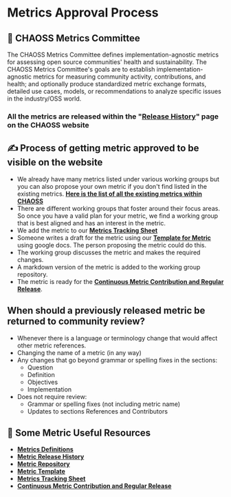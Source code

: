 
# Metrics Approval Process

## 👥 CHAOSS Metrics Committee

The CHAOSS Metrics Committee defines implementation-agnostic metrics for assessing open source communities' health and sustainability. The CHAOSS Metrics Committee's goals are to establish implementation-agnostic metrics for measuring community activity, contributions, and health; and optionally produce standardized metric exchange formats, detailed use cases, models, or recommendations to analyze specific issues in the industry/OSS world.


### All the metrics are released within the "[**Release History**](https://chaoss.community/release-history/)" page on the CHAOSS website


## ✍ Process of getting metric approved to be visible on the website

* We already have many metrics listed under various working groups but you can also propose your own metric if you don't find listed in the existing metrics. [**Here is the list of all the existing metrics within CHAOSS**](https://chaoss.community/metrics/)
* There are different working groups that foster around their focus areas. So once you have a valid plan for your metric, we find a working group that is best aligned and has an interest in the metric.
* We add the metric to our [**Metrics Tracking Sheet**](https://docs.google.com/spreadsheets/d/1tAGzUiZ9jdORKCnoDQJkOU8tQsZDCZVjcWqXYOSAFmE/edit#gid=0)
* Someone writes a draft for the metric using our [**Template for Metric**](https://github.com/chaoss/metrics/blob/master/resources/metrics-template.md) using google docs. The person proposing the metric could do this.
* The working group discusses the metric and makes the required changes.
* A markdown version of the metric is added to the working group repository.
* The metric is ready for the [**Continuous Metric Contribution and Regular Release**](https://github.com/chaoss/community/blob/main/how-work-is-done/chaoss-working-groups/metrics-releases.md).

## When should a previously released metric be returned to community review?

* Whenever there is a language or terminology change that would affect other metric references. 
* Changing the name of a metric \(in any way\)
* Any changes that go beyond grammar or spelling fixes in the sections: 
  * Question
  * Definition
  * Objectives
  * Implementation
* Does not require review:
  * Grammar or spelling fixes \(not including metric name\)
  * Updates to sections References and Contributors

## 🧐 Some Metric Useful Resources

* [**Metrics Definitions**](https://chaoss.community/metrics/)
* [**Metric Release History**](https://chaoss.community/release-history/)
* [**Metric Repository**](https://github.com/chaoss/metrics)
* [**Metric Template**](https://github.com/chaoss/metrics/blob/master/resources/metrics-template.md)
* [**Metrics Tracking Sheet**](https://docs.google.com/spreadsheets/d/1tAGzUiZ9jdORKCnoDQJkOU8tQsZDCZVjcWqXYOSAFmE/edit#gid=0)
* [**Continuous Metric Contribution and Regular Release**](https://github.com/chaoss/community/blob/main/how-work-is-done/chaoss-working-groups/metrics-releases.md)

